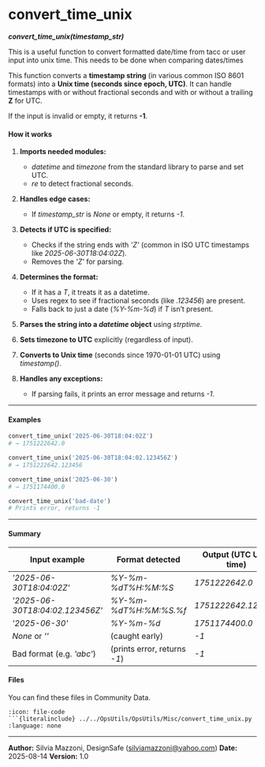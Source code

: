 # convert_time_unix
***convert_time_unix(timestamp_str)***


This is a useful function to convert formatted date/time from tacc or user input into unix time. This needs to be done when comparing dates/times

This function converts a **timestamp string** (in various common ISO 8601 formats) into a **Unix time (seconds since epoch, UTC)**.
It can handle timestamps with or without fractional seconds and with or without a trailing **Z** for UTC.

If the input is invalid or empty, it returns **-1**.

####  How it works

1. **Imports needed modules:**

   * *datetime* and *timezone* from the standard library to parse and set UTC.
   * *re* to detect fractional seconds.

2. **Handles edge cases:**

   * If *timestamp_str* is *None* or empty, it returns *-1*.

3. **Detects if UTC is specified:**

   * Checks if the string ends with *'Z'* (common in ISO UTC timestamps like *2025-06-30T18:04:02Z*).
   * Removes the *'Z'* for parsing.

4. **Determines the format:**

   * If it has a *T*, it treats it as a datetime.
   * Uses regex to see if fractional seconds (like *.123456*) are present.
   * Falls back to just a date (*%Y-%m-%d*) if *T* isn’t present.

5. **Parses the string into a *datetime* object** using *strptime*.

6. **Sets timezone to UTC** explicitly (regardless of input).

7. **Converts to Unix time** (seconds since 1970-01-01 UTC) using *timestamp()*.

8. **Handles any exceptions:**

   * If parsing fails, it prints an error message and returns *-1*.

---

####  Examples

```python
convert_time_unix('2025-06-30T18:04:02Z')
# → 1751222642.0

convert_time_unix('2025-06-30T18:04:02.123456Z')
# → 1751222642.123456

convert_time_unix('2025-06-30')
# → 1751174400.0

convert_time_unix('bad-date')
# Prints error, returns -1
```

---

####  Summary

| Input example                   | Format detected              | Output (UTC Unix time) |
| ------------------------------- | ---------------------------- | ---------------------- |
| *'2025-06-30T18:04:02Z'*        | *%Y-%m-%dT%H:%M:%S*          | *1751222642.0*         |
| *'2025-06-30T18:04:02.123456Z'* | *%Y-%m-%dT%H:%M:%S.%f*       | *1751222642.123456*    |
| *'2025-06-30'*                  | *%Y-%m-%d*                   | *1751174400.0*         |
| *None* or *''*                  | (caught early)               | *-1*                   |
| Bad format (e.g. *'abc'*)       | (prints error, returns *-1*) | *-1*                   |



#### Files
You can find these files in Community Data.

```{dropdown} convert_time_unix.py
:icon: file-code
```{literalinclude} ../../OpsUtils/OpsUtils/Misc/convert_time_unix.py
:language: none
```

---

**Author:** Silvia Mazzoni, DesignSafe (silviamazzoni@yahoo.com)
**Date:** 2025-08-14
**Version:** 1.0